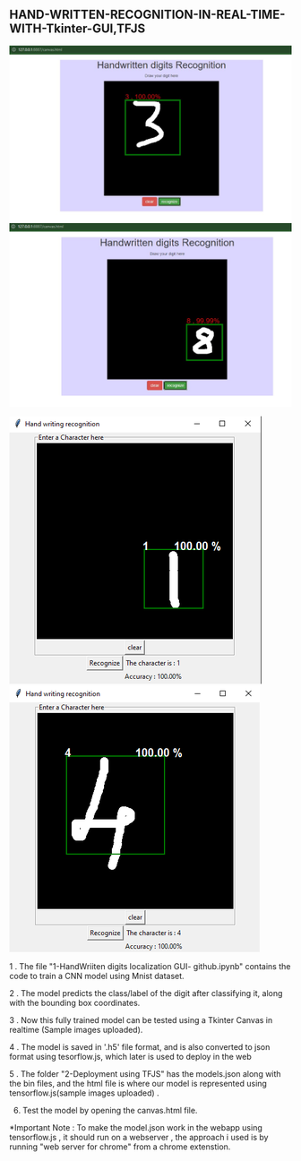 ## HAND-WRITTEN-RECOGNITION-IN-REAL-TIME-WITH-Tkinter-GUI,TFJS

![Loading image ... ](sampleImg1.jpg?raw=true "Image localization deployed using TensorflowJS")
![Loading image ... ](sampleImg2.jpg?raw=true "Image localization deployed using TensorflowJS")


![Loading image ... ](sampleImg3-tkinter.png? "Image localization deployed using Tkinter")
![Loading image ... ](sampleImg4-tkinter.png? "Image localization deployed using Tkinter")

1 . The file "1-HandWriiten digits localization GUI- github.ipynb" contains the code to train a CNN model using Mnist dataset.

2 . The model predicts the class/label of the digit after classifying it, along with the bounding box coordinates.

3 . Now this fully trained model can be tested using a Tkinter Canvas in realtime (Sample images uploaded). 

4 . The model is saved in '.h5' file format, and is also converted to json format using tesorflow.js, which later is used to deploy in the web

5 . The folder "2-Deployment using TFJS" has the models.json along with the bin files, and the html file is where our model is represented using tensorflow.js(sample images uploaded) .

6. Test the model by opening the canvas.html file.

*Important Note : To make the model.json work in the webapp using tensorflow.js , it should run on a webserver , the approach i used is by running "web server for chrome" from a chrome extenstion.
